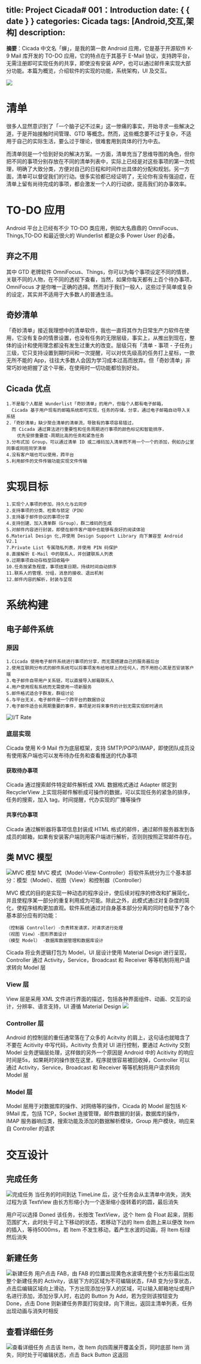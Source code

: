 title: Project Cicada# 001：Introduction
date: { { date } }
categories: Cicada
tags: [Android,交互,架构]
description:
---
**摘要**：Cicada 中文名「蝉」，是我的第一款 Android 应用，它是基于开源软件 K-9 Mail 库开发的 TO-DO 应用，它的特点在于其基于 E-Mail 协议，支持跨平台，无需注册即可实现任务的共享，即使没有安装 APP，也可以通过邮件来实现大部分功能。本篇为概览，介绍软件的实现的功能，系统架构，UI 及交互。
<!--more-->
![](http://7nar5o.com1.z0.glb.clouddn.com/Cidaca.PNG)

# 清单
很多人显然意识到了「一个脑子记不过来」这一惨痛的事实，开始寻求一些解决之道，于是开始接触时间管理、GTD 等概念。然而，这些概念要不过于复杂，不适用于自己的实际生活，要么过于理论，很难套用到具体的行为中去。

而清单则是一个恰到好处的解决方案。一方面，清单充当了思维导图的角色，但你把不同的事项分别存放在不同的清单列表中，实际上已经是对这些事项的第一次梳理，明确了大致分类，方便对自己的日程和时间作出具体的分配和规划。另一方面，清单可以督促我们的行动。很多实验都已经证明了，无论你有没有强迫症，在清单上留有尚待完成的事项，都会激发一个人的行动欲，提高我们的办事效率。

# TO-DO 应用
Android 平台上已经有不少 TO-DO 类应用，例如大名鼎鼎的 OmniFocus、Things,TO-DO 和最近很火的 Wunderlist 都是众多 Power User 的必备。

## 弃之不用
其中 GTD 老牌软件 OmniFocus、Things，你可以为每个事项设定不同的情景，关联不同的人物，在不同的透视下查看，当然，如果你每天都有上百个待办事项，OmniFocus 才是你唯一正确的选择。然而对于我们一般人，这些过于简单或复杂的设定，其实并不适用于大多数人的普通生活。

## 奇妙清单
「奇妙清单」接近我理想中的清单软件，我也一直将其作为日常生产力软件在使用，它没有复杂的情景设置，也没有任务的无限层级，事实上，从推出到现在，整体的设计和使用理念都没有发生过重大的改变。层级只有「清单 - 事项 - 子任务」三级，它只支持设置到期时间和一次提醒，可以对优先级高的任务打上星标，一款无所不能的 App，往往大多数人会因为学习成本过高而放弃。但「奇妙清单」非常巧妙地把握了这个平衡，在使用时一切功能都恰到好处。

## Cicada 优点

	1.不是每个人都是 Wunderlist「奇妙清单」的用户，但每个人都有电子邮箱，
	  Cicada 基于用户现有的邮箱系统即可实现，任务的存储，分享，通过电子邮箱自动导入关系链
	2.「奇妙清单」缺少聚合清单的清单流，导致有的事项容易错过，
	  而 Cicada 通过算法进行重要性和任务周期进行事项的颜色标记和智能排序，
	    优先安排重要度-周期比高的任务和紧急任务
	3.分布式加 Group，可以通过清单 ID 或二维码加入清单而不用一个一个的添加，例如办公室同事或同班同学清单
	4.没有客户端也可以使用，跨平台
	5.利用邮件的文件传输功能实现文件传输

# 实现目标

	1.实现个人事项的参加，持久化与云同步
	2.支持事项的分类、检索与锁定（PIN）
	3.支持基于邮件协议的事项分享
	4.支持创建、加入清单群（Group），群二维码的生成
	5.对邮件内容进行封装，即使在邮件客户端中也能够有良好的阅读体验
	6.Material Design 化,并使用 Design Support Library 向下兼容至 Android V2.1
	7.Private List 专属隐私列表，并使用 PIN 码保护
	8.直接解析 E-Mail 中的联系人，并创建联系人列表
	9.过期事项自动存档至回收箱中
	10.任务按紧急程度，事项结束日期，持续时间自动排序
	11.联系人的管理、分组，消息的接收、退出机制
	12.邮件内容的解析，封装与呈现

# 系统构建

## 电子邮件系统
### 原因

	1.Cicada 使用电子邮件系统进行事项的分享，而无需搭建自己的服务器后台
	2.使用互联网分布式的邮件系统可以将事项发布给地球上的任何人，而不用担心其是否安装客户端
	3.电子邮件自带用户关系链，可以直接导入邮箱联系人
	4.用户使用现有系统而无需使用一项新服务
	5.邮件格式适合于群发，群组讨论
	6.与平台无关，电子邮件是一个跨平台的数据协议
	7.电子邮件适合长周期重要的事件，事项是对将来事件的计划无需实现即时通讯

![I/T Rate](http://7nar5o.com1.z0.glb.clouddn.com/Table.PNG)
### 底层实现
Cicada 使用 K-9 Mail 作为底层框架，支持 SMTP/POP3/IMAP，即使团队成员没有使用客户端也可以发布待办任务和查看推送的代办事项

#### 获取待办事项
Cicada 通过搜索邮件特定邮件解析成 XML 数据格式通过 Adapter 绑定到 RecyclerView 上实现将邮件解析成可操作的数据，可以实现任务的紧急的排序，任务的搜索，加入 tag，时间提醒，代办实现的广播等操作

#### 共享代办事项
Cicada 通过解析器将事项信息封装成 HTML 格式的邮件，通过邮件服务器发到各成员的邮箱，如果有安装客户端则用客户端进行解析，否则则按照正常邮件存在。

## 类 MVC 模型
![MVC 模型](http://7nar5o.com1.z0.glb.clouddn.com/业务逻辑.PNG)
MVC 模式（Model-View-Controller）将软件系统分为三个基本部分：模型（Model）、视图（View）和控制器（Controller）

MVC 模式的目的是实现一种动态的程序设计，使后续对程序的修改和扩展简化，并且使程序某一部分的重复利用成为可能。除此之外，此模式通过对复杂度的简化，使程序结构更加直观。软件系统通过对自身基本部分分离的同时也赋予了各个基本部分应有的功能：

	（控制器 Controller）-负责转发请求，对请求进行处理
	（视图 View）-图形界面设计
	（模型 Model） -数据库数据管理和数据库设计

Cicada 将业务逻辑打包为 Model，UI 层设计使用 Material Design 进行呈现，Controller 通过 Activity，Service，Broadcast 和 Receiver 等等机制将用户请求转向 Model 层

### View 层
View 层是采用 XML 文件进行界面的描述，包括各种界面组件、动画、交互的设计，分辨率、语言支持，UI 遵循 Material Design
![](http://7nar5o.com1.z0.glb.clouddn.com/cicada002.png)

### Controller 层
Android 的控制层的重任通常落在了众多的 Acitvity 的肩上，这句话也就暗含了不要在 Acitivity 中写代码，Acitivity 负责对 UI 进行控制，要通过 Activity 交割 Model 业务逻辑层处理，这样做的另外一个原因是 Android 中的 Acitivity 的响应时间是5s，如果耗时的操作放在这里，程序就很容易被回收掉，Controller 可以通过 Activity，Service，Broadcast 和 Receiver 等等机制将用户请求转向 Model 层

### Model 层
Model 层用于对数据库的操作、对网络等的操作，Cicada 的 Model 层包括 K-9Mail 库，包括 TCP，Socket 连接管理，邮件数据的封装，数据库的操作，IMAP 服务器响应类，搜索功能及添加的数据解析模块，Group 用户模块，响应来自 Controller 的请求

# 交互设计

## 完成任务
![完成任务](http://7nar5o.com1.z0.glb.clouddn.com/done.PNG)
当任务的时间到达 TimeLine 后，这个任务会从主清单中消失，消失过程为该 TextView 由长方形缩小为一个逐渐缩小旋转着的的圆，最后消失

用户可以选择 Doned 该任务，长按改 TextView，这个 Item 会 Float 起来，阴影范围扩大，此时处于可上下移动的状态，若移动下边的 Item 会跑上来以便改 Item 的插入，等待5000ms，若 Item 不发生移动，着产生水波的动画，将 Item 标绿然后消失

## 新建任务
![新建任务](http://7nar5o.com1.z0.glb.clouddn.com/new.PNG)
用户点击 FAB，由 FAB 的位置出现黄色水波填充整个长方形最后出现整个新建任务的 Activity，该层下方的区域为不可编辑状态，FAB 变为分享状态，点击后编辑区域向上滑动，下方出现添加分享人的区域，可以输入邮箱地址或用户名进行添加，添加分享人时，右边的 Button 为 Add，若为空则该按钮变为 Done，点击 Done 则新建任务界面打钩变绿，向下滑出，返回主清单列表，任务出现动画与消失时相反

## 查看详细任务
![查看详细任务](http://7nar5o.com1.z0.glb.clouddn.com/scale.PNG)
点击该 Item，改 Item 向四周展开覆盖全页，同时底部 Item 消失，同时处于可编辑状态，点击 Back Button 这返回